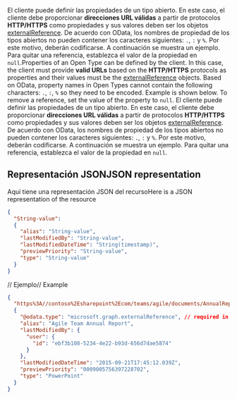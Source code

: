 <span data-ttu-id="bdad5-p102">El cliente puede definir las propiedades de un tipo abierto. En este caso, el cliente debe proporcionar **direcciones URL válidas** a partir de protocolos **HTTP/HTTPS** como propiedades y sus valores deben ser los objetos [externalReference](plannerexternalreference.md). De acuerdo con OData, los nombres de propiedad de los tipos abiertos no pueden contener los caracteres siguientes: `.`, `:` y `%`. Por este motivo, deberán codificarse. A continuación se muestra un ejemplo. Para quitar una referencia, establezca el valor de la propiedad en `null`.</span><span class="sxs-lookup"><span data-stu-id="bdad5-p102">Properties of an Open Type can be defined by the client. In this case, the client must provide **valid URLs** based on the **HTTP/HTTPS** protocols as properties and their values must be the [externalReference](plannerexternalreference.md) objects. Based on OData, property names in Open Types cannot contain the following characters: `.`, `:`, `%`  so they need to be encoded. Example is shown below. To remove a reference, set the value of the property to `null`.</span></span>
El cliente puede definir las propiedades de un tipo abierto. En este caso, el cliente debe proporcionar **direcciones URL válidas** a partir de protocolos **HTTP/HTTPS** como propiedades y sus valores deben ser los objetos [externalReference](plannerexternalreference.md). De acuerdo con OData, los nombres de propiedad de los tipos abiertos no pueden contener los caracteres siguientes: `.`, `:` y `%`. Por este motivo, deberán codificarse. A continuación se muestra un ejemplo. Para quitar una referencia, establezca el valor de la propiedad en `null`.

## <span data-ttu-id="bdad5-112">Representación JSON</span><span class="sxs-lookup"><span data-stu-id="bdad5-112">JSON representation</span></span>
<a id="json-representation" class="xliff"></a>

<span data-ttu-id="bdad5-113">Aquí tiene una representación JSON del recurso</span><span class="sxs-lookup"><span data-stu-id="bdad5-113">Here is a JSON representation of the resource</span></span>

<!-- {
  "blockType": "resource",
  "optionalProperties": [

  ],
  "@odata.type": "microsoft.graph.plannerExternalReferences"
}-->


```json
{
  "String-value":
  {
    "alias": "String-value",
    "lastModifiedBy": "String-value",
    "lastModifiedDateTime": "String(timestamp)",
    "previewPriority": "String-value",
    "type": "String-value"
  }
}
```

<span data-ttu-id="bdad5-114">// Ejemplo</span><span class="sxs-lookup"><span data-stu-id="bdad5-114">// Example</span></span>

```json
{
  "https%3A//contoso%2Esharepoint%2Ecom/teams/agile/documents/AnnualReport%2Epptx":
  {
    "@odata.type": "microsoft.graph.externalReference", // required in PATCH requests to edit the references on a task
    "alias": "Agile Team Annual Report",
    "lastModifiedBy": {
      "user": {
        "id": "ebf3b108-5234-4e22-b93d-656d7dae5874"
      }
    },
    "lastModifiedDateTime": "2015-09-21T17:45:12.039Z",
    "previewPriority": "0009005756397228702",
    "type": "PowerPoint"
  }
}

```

<!-- uuid: 8fcb5dbc-d5aa-4681-8e31-b001d5168d79
2015-10-25 14:57:30 UTC -->
<!-- {
  "type": "#page.annotation",
  "description": "plannerExternalReferences resource",
  "keywords": "",
  "section": "documentation",
  "tocPath": ""
}-->